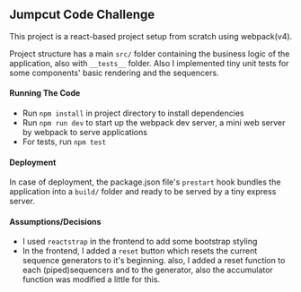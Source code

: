 ## Jumpcut Code Challenge

This project is a react-based project setup from scratch using webpack(v4).

Project structure has a main `src/` folder containing the business logic of the application,
also with `__tests__` folder. Also I implemented tiny unit tests for some components' basic rendering and the sequencers.

#### Running The Code
* Run `npm install` in project directory to install dependencies
* Run `npm run dev` to start up the webpack dev server, a mini web server by webpack to serve applications
* For tests, run `npm test`

#### Deployment
In case of deployment, the package.json file's `prestart` hook bundles the application into a `build/` folder
and ready to be served by a tiny express server.

#### Assumptions/Decisions
* I used `reactstrap` in the frontend to add some bootstrap styling
* In the frontend, I added a `reset` button which resets the current sequence generators to it's beginning.
also, I added a reset function to each (piped)sequencers and to the generator, also the accumulator function was modified a little for this.
